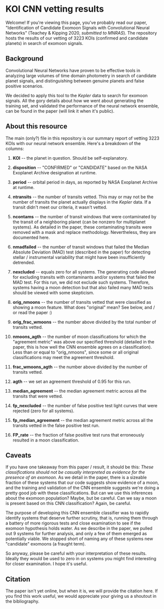 # KOI CNN vetting results

Welcome! If you're viewing this page, you've probably read our paper, "Identification of Candidate Exomoon Signals with Convolutional Neural Networks" (Teachey & Kipping 2020, *submitted to MNRAS*). The repository hosts the results of our vetting of 3223 KOIs (confirmed and candidate planets) in search of exomoon signals.

## Background
Convolutional Neural Networks have proven to be effective tools in analyzing large volumes of time domain photometry in search of candidate planet signals, and distinguishing between genuine planets and false positive scenarios.

We decided to apply this tool to the *Kepler* data to search for exomoon signals. All the gory details about how we went about generating the training set, and validated the performance of the neural network ensemble, can be found in the paper (will link it when it's public).


## About this resource
The main (only?) file in this repository is our summary report of vetting 3223 KOIs with our neural network ensemble. Here's a breakdown of the columns:

1. **KOI** -- the planet in question. Should be self-explanatory.

2. **disposition** -- "CONFIRMED" or "CANDIDATE" based on the NASA Exoplanet Archive designation at runtime.

3. **period** -- orbital period in days, as reported by NASA Exoplanet Archive at runtime.

4. **ntransits** -- the number of transits vetted. This may or may not be the number of transits the planet actually displays in the *Kepler* data. If a transit didn't meet our criteria, it wasn't vetted.

5. **ncontams** -- the number of transit windows that were contaminated by the transit of a neighboring planet (can be nonzero for multiplanet systems). As detailed in the paper, these contaminating transits were removed with a mask and replace methodology. Nevertheless, they are documented here.

6. **nmadfailed** -- the number of transit windows that failed the Median Absolute Deviation (MAD) test (described in the paper) for detecting stellar / instrumental variability that might have been insufficiently detrended.

7. **nexcluded** -- equals zero for all systems. The generating code allowed for excluding transits with contaminants and/or systems that failed the MAD test. For this run, we did not exclude such systems. Therefore, systems having a moon detection but that also failed many MAD tests should be viewed with some skepticism.

8. **orig_nmoons** -- the number of transits vetted that were classified as showing a moon feature. What does "original" mean? See below, and / or read the paper :)

9. **orig_frac_wmoons** -- the number above divided by the total number of transits vetted.

10. **nmoons_agth** -- the number of moon classifications for which the "agreement metric" was above our specified threshold (detailed in the paper, this is how well the CNN ensemble agrees on a classification). Less than or equal to "orig_nmoons", since some or all original classifications may meet the agreement threshold.

11. **frac_wmoons_agth** -- the number above divided by the number of transits vetted.

12. **agth** -- we set an agreement threshold of 0.95 for this run.

13. **median_agreement** -- the median agreement metric across all the transits that were vetted.

14. **fp_nexcluded** -- the number of false positive test light curves that were rejected (zero for all systems).

15. **fp_median_agreement** -- the median agreement metric across all the transits vetted in the false positive test run.

16. **FP_rate** -- the fraction of false positive test runs that erroneously resulted in a moon classification. 


## Caveats
If you have one takeaway from this paper / result, it should be this: *These classifications should not be casually interpreted as evidence for the presence of an exomoon.* As we detail in the paper, there is a sizeable fraction of these systems that our code suggests show evidence of a moon, and the training and validation of the CNN ensemble suggests we're doing a pretty good job with these classifications. But can we use this inferences about the exomoon population? Maybe, but be careful. Can we say a moon is present based on this CNN classification? Again, be careful.

The purpose of developing this CNN ensemble classifier was to rapidly identify systems that deserve further scrutiny, that is, running them through a battery of more rigorous tests and close examination to see if the exomoon hypothesis holds water. As we describe in the paper, we pulled out 9 systems for further analysis, and only a few of them emerged as potentially viable. We stopped short of naming any of these systems new "candidate" exomoons (a fraught term).

So anyway, please be careful with your interpretation of these results. Ideally they would be used to zero in on systems you might find interesting for closer examination. I hope it's useful.


## Citation
The paper isn't yet online, but when it is, we will provide the citation here. If you find this work useful, we would appreciate your giving us a shoutout in the bibliography.

